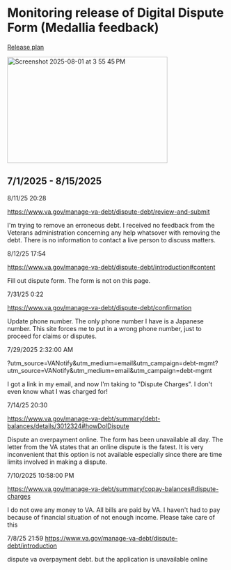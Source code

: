 

#  Monitoring release of Digital Dispute Form (Medallia feedback)

[Release plan](https://github.com/department-of-veterans-affairs/va.gov-team/blob/master/products/Debt%20Resolution/digital-dispute/release-plan.md)


<img width="368" height="243" alt="Screenshot 2025-08-01 at 3 55 45 PM" src="https://github.com/user-attachments/assets/8720f0b3-a42a-4cd7-82b9-9da690fb16f4" />

## 7/1/2025 - 8/15/2025


8/11/25 20:28

https://www.va.gov/manage-va-debt/dispute-debt/review-and-submit

I'm trying to remove an erroneous debt. I received no feedback from the Veterans administration concerning any help whatsover with removing the debt. There is no information to contact a live person to discuss matters.

8/12/25 17:54

https://www.va.gov/manage-va-debt/dispute-debt/introduction#content

Fill out dispute form. The form is not on this page.

7/31/25 0:22

https://www.va.gov/manage-va-debt/dispute-debt/confirmation

Update phone number. The only phone number I have is a Japanese number. This site forces me to put in a wrong phone number, just to proceed for claims or disputes.

7/29/2025  2:32:00 AM

?utm_source=VANotify&utm_medium=email&utm_campaign=debt-mgmt?utm_source=VANotify&utm_medium=email&utm_campaign=debt-mgmt

I got a link in my email, and now I'm taking to "Dispute Charges". I don't even know what I was charged for!


7/14/25 20:30

https://www.va.gov/manage-va-debt/summary/debt-balances/details/3012324#howDoIDispute

Dispute an overpayment online.  The form has been unavailable all day.  The letter from the VA states that an online dispute is the fatest.  It is very inconvenient that this option is not available especially since there are time limits involved in making a dispute.



7/10/2025  10:58:00 PM

https://www.va.gov/manage-va-debt/summary/copay-balances#dispute-charges

I do not owe any money to VA.  All bills are paid by VA.    I haven't had to pay because of financial situation of not enough income.  Please take care of this

7/8/25 21:59
https://www.va.gov/manage-va-debt/dispute-debt/introduction

dispute va overpayment debt. but the application is unavailable online
